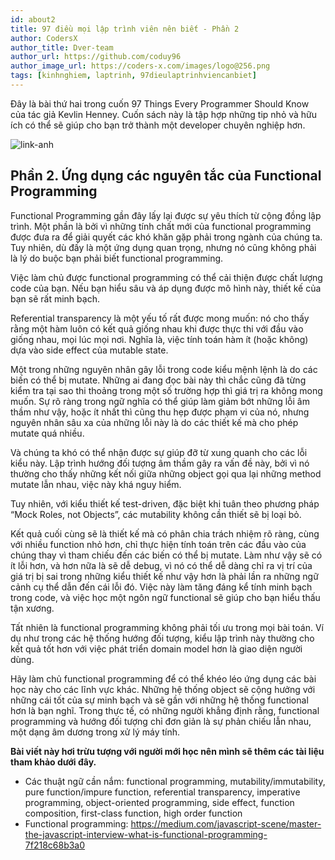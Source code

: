 ```yaml
---
id: about2
title: 97 điều mọi lập trình viên nên biết - Phần 2
author: CodersX
author_title: Dver-team
author_url: https://github.com/coduy96
author_image_url: https://coders-x.com/images/logo@256.png
tags: [kinhnghiem, laptrinh, 97dieulaptrinhviencanbiet]
---
```



Đây là bài thứ hai trong cuốn 97 Things Every Programmer Should Know của tác giả Kevlin Henney. Cuốn sách này là tập hợp những tip nhỏ và hữu ích có thể sẽ giúp cho bạn trở thành một developer chuyên nghiệp hơn.
<!--truncate-->

![link-anh](https://res.cloudinary.com/djeghcumw/image/upload/c_scale,f_auto,w_1152/v1575657112/blog/photo-1516259762381-22954d7d3ad2.jpg)

## Phần 2. Ứng dụng các nguyên tắc của Functional Programming

Functional Programming gần đây lấy lại được sự yêu thích từ cộng đồng lập trình. Một phần là bởi vì những tính chất mới của functional programming được đưa ra để giải quyết các khó khăn gặp phải trong ngành của chúng ta. Tuy nhiên, dù đấy là một ứng dụng quan trọng, nhưng nó cũng không phải là lý do buộc bạn phải biết functional programming.

Việc làm chủ được functional programming có thể cải thiện được chất lượng code của bạn. Nếu bạn hiểu sâu và áp dụng được mô hình này, thiết kế của bạn sẽ rất minh bạch.

Referential transparency là một yếu tố rất được mong muốn: nó cho thấy rằng một hàm luôn có kết quả giống nhau khi được thực thi với đầu vào giống nhau, mọi lúc mọi nơi. Nghĩa là, việc tính toán hàm ít (hoặc không) dựa vào side effect của mutable state.

Một trong những nguyên nhân gây lỗi trong code kiểu mệnh lệnh là do các biến có thể bị mutate. Những ai đang đọc bài này thì chắc cũng đã từng kiểm tra tại sao thi thoảng trong một số trường hợp thì giá trị ra không mong muốn. Sự rõ ràng trong ngữ nghĩa có thể giúp làm giảm bớt những lỗi âm thầm như vậy, hoặc ít nhất thì cũng thu hẹp được phạm vi của nó, nhưng nguyên nhân sâu xa của những lỗi này là do các thiết kế mà cho phép mutate quá nhiều.

Và chúng ta khó có thể nhận được sự giúp đỡ từ xung quanh cho các lỗi kiểu này. Lập trình hướng đối tượng âm thầm gây ra vấn đề này, bởi vì nó thường cho thấy những kết nối giữa những object gọi qua lại những method mutate lẫn nhau, việc này khá nguy hiểm.

Tuy nhiên, với kiểu thiết kế test-driven, đặc biệt khi tuân theo phương pháp “Mock Roles, not Objects”, các mutability không cần thiết sẽ bị loại bỏ.

Kết quả cuối cùng sẽ là thiết kế mà có phân chia trách nhiệm rõ ràng, cùng với nhiều function nhỏ hơn, chỉ thực hiện tính toán trên các đầu vào của chúng thay vì tham chiếu đến các biến có thể bị mutate. Làm như vậy sẽ có ít lỗi hơn, và hơn nữa là sẽ dễ debug, vì nó có thể dễ dàng chỉ ra vị trí của giá trị bị sai trong những kiểu thiết kế như vậy hơn là phải lần ra những ngữ cảnh cụ thể dẫn đến cái lỗi đó. Việc này làm tăng đáng kể tính minh bạch trong code, và việc học một ngôn ngữ functional sẽ giúp cho bạn hiểu thấu tận xương.

Tất nhiên là functional programming không phải tối ưu trong mọi bài toán. Ví dụ như trong các hệ thống hướng đối tượng, kiểu lập trình này thường cho kết quả tốt hơn với việc phát triển domain model hơn là giao diện người dùng.

Hãy làm chủ functional programming để có thể khéo léo ứng dụng các bài học này cho các lĩnh vực khác. Những hệ thống object sẽ cộng hưởng với những cái tốt của sự minh bạch và sẽ gần với những hệ thống functional hơn là bạn nghĩ. Trong thực tế, có những người khẳng định rằng, functional programming và hướng đối tượng chỉ đơn giản là sự phản chiếu lẫn nhau, một dạng âm dương trong xử lý máy tính.

**Bài viết này hơi trừu tượng với người mới học nên mình sẽ thêm các tài liệu tham khảo dưới đây.**

- Các thuật ngữ cần nắm: functional programming, mutability/immutability, pure function/impure function, referential transparency, imperative programming, object-oriented programming, side effect, function composition, first-class function, high order function
- Functional programming: https://medium.com/javascript-scene/master-the-javascript-interview-what-is-functional-programming-7f218c68b3a0


